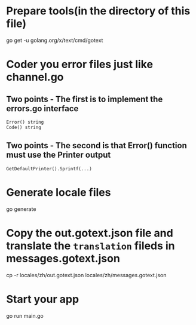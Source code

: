 # Prepare tools(in the directory of this file)
go get -u golang.org/x/text/cmd/gotext

# Coder you error files just like channel.go

## Two points - The first is to implement the errors.go interface
    Error() string
    Code() string

## Two points - The second is that Error() function must use the Printer output
    GetDefaultPrinter().Sprintf(...)

# Generate locale files
go generate

# Copy the out.gotext.json file and translate the `translation` fileds in messages.gotext.json
cp -r locales/zh/out.gotext.json locales/zh/messages.gotext.json

# Start your app
go run main.go




